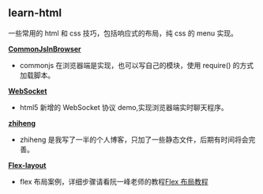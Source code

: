 ## learn-html

一些常用的 html 和 css 技巧，包括响应式的布局，纯 css 的 menu 实现。

**[CommonJsInBrowser](https://github.com/dddreams/learn-html5/tree/master/CommonJsInBrowser)**

- commonjs 在浏览器端是实现，也可以写自己的模块，使用 require() 的方式加载脚本。

**[WebSocket](https://github.com/dddreams/learn-html5/tree/master/WebSocket)**

- html5 新增的 WebSocket 协议 demo,实现浏览器端实时聊天程序。

**[zhiheng](https://github.com/dddreams/learn-html5/tree/master/zhiheng)**

- zhiheng 是我写了一半的个人博客，只加了一些静态文件，后期有时间将会完善。

**[Flex-layout](https://github.com/dddreams/learn-html5/tree/master/Flex-layout)**

- flex 布局案例，详细步骤请看阮一峰老师的教程[Flex 布局教程](http://www.ruanyifeng.com/blog/2015/07/flex-examples.html)